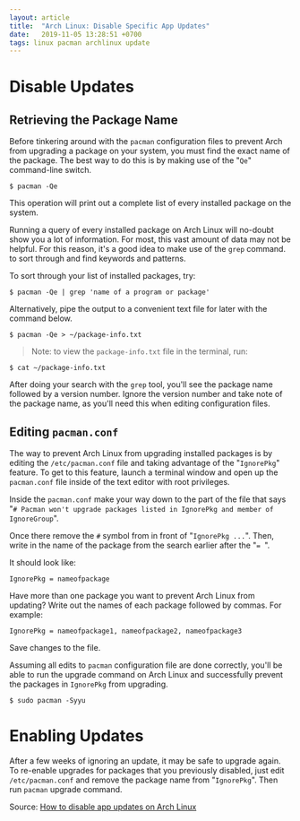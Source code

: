 ```yaml
---
layout: article
title:  "Arch Linux: Disable Specific App Updates"
date:   2019-11-05 13:28:51 +0700
tags: linux pacman archlinux update
---
```


# Disable Updates

## Retrieving the Package Name

Before tinkering around with the `pacman` configuration files to prevent Arch from upgrading a package on your system, you must find the exact name of the package. The best way to do this is by making use of the "`Qe`" command-line switch.

```
$ pacman -Qe
```

This operation will print out a complete list of every installed package on the system.

Running a query of every installed package on Arch Linux will no-doubt show you a lot of information. For most, this vast amount of data may not be helpful. For this reason, it's a good idea to make use of the `grep` command. to sort through and find keywords and patterns.

To sort through your list of installed packages, try:

```
$ pacman -Qe | grep 'name of a program or package'
```

Alternatively, pipe the output to a convenient text file for later with the command below.

```
$ pacman -Qe > ~/package-info.txt
```

> Note: to view the `package-info.txt` file in the terminal, run:

```
$ cat ~/package-info.txt
```

After doing your search with the `grep` tool, you'll see the package name followed by a version number. Ignore the version number and take note of the package name, as you'll need this when editing configuration files.

## Editing `pacman.conf`

The way to prevent Arch Linux from upgrading installed packages is by editing the `/etc/pacman.conf` file and taking advantage of the "`IgnorePkg`" feature. To get to this feature, launch a terminal window and open up the `pacman.conf` file inside of the text editor with root privileges.

Inside the `pacman.conf` make your way down to the part of the file that says "`# Pacman won't upgrade packages listed in IgnorePkg and member of IgnoreGroup`".

Once there remove the `#` symbol from in front of "`IgnorePkg ...`". Then, write in the name of the package from the search earlier after the "`= `".

It should look like:

```
IgnorePkg = nameofpackage
```

Have more than one package you want to prevent Arch Linux from updating? Write out the names of each package followed by commas. For example:

```
IgnorePkg = nameofpackage1, nameofpackage2, nameofpackage3
```

Save changes to the file.

Assuming all edits to `pacman` configuration file are done correctly, you'll be able to run the upgrade command on Arch Linux and successfully prevent the packages in `IgnorePkg` from upgrading.

```
$ sudo pacman -Syyu
```

# Enabling Updates

After a few weeks of ignoring an update, it may be safe to upgrade again. To re-enable upgrades for packages that you previously disabled, just edit `/etc/pacman.conf` and remove the package name from "`IgnorePkg`". Then run `pacman` upgrade command.

Source: [How to disable app updates on Arch Linux](https://www.addictivetips.com/ubuntu-linux-tips/disable-app-updates-on-arch/)
